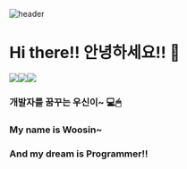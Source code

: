 ![header](https://capsule-render.vercel.app/api?type=slice&color=auto&height=300&section=header&text=HWoosin&fontSize=90)
# Hi there!! 안녕하세요!! 👋
<img src="https://img.shields.io/badge/Java-red"/><img src = "https://img.shields.io/badge/JavaScript-F7DF1E"/><img src = "https://img.shields.io/badge/MySql-blue"/>

### 개발자를 꿈꾸는 우신이~ 💻🖱
### My name is Woosin~ 
### And my dream is Programmer!! 
